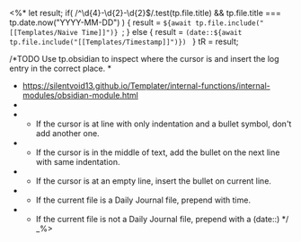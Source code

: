<%* 
let result;
if(
	/^\d{4}-\d{2}-\d{2}$/.test(tp.file.title) && 
	tp.file.title === tp.date.now("YYYY-MM-DD")
) {
	result = `${await tp.file.include("[[Templates/Naive Time]]")} `;
} else {
	result = `(date::${await tp.file.include("[[Templates/Timestamp]]")}) `
}
tR = result;

/*TODO Use tp.obsidian to inspect where the cursor is and insert the log entry in the correct place.
 *
 * https://silentvoid13.github.io/Templater/internal-functions/internal-modules/obsidian-module.html
 *
 * - If the cursor is at line with only indentation and a bullet symbol, don't add another one.
 * - If the cursor is in the middle of text, add the bullet on the next line with same indentation.
 * - If the cursor is at an empty line, insert the bullet on current line.
 * - If the current file is a Daily Journal file, prepend with time.
 * - If the current file is not a Daily Journal file, prepend with a (date::)
 */
_%>
